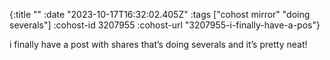 {:title ""
 :date "2023-10-17T16:32:02.405Z"
 :tags ["cohost mirror" "doing severals"]
 :cohost-id 3207955
 :cohost-url "3207955-i-finally-have-a-pos"}

i finally have a post with shares that’s doing severals and it’s pretty neat!
